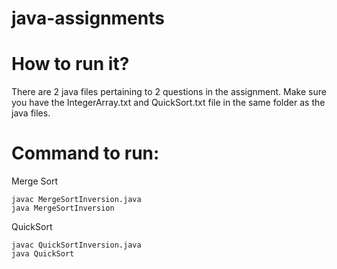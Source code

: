 # java-assignments

# How to run it?
There are 2 java files pertaining to 2 questions in the assignment. Make sure you have the IntegerArray.txt and QuickSort.txt file in the same
folder as the java files.

# Command to run:

Merge Sort
```
javac MergeSortInversion.java
java MergeSortInversion
```

QuickSort
```
javac QuickSortInversion.java
java QuickSort
```
